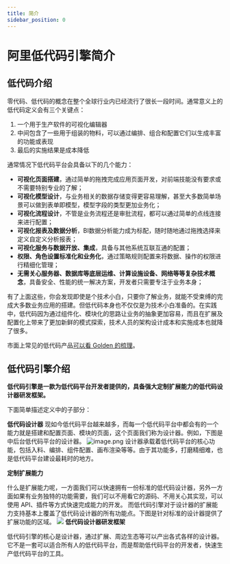 ```yaml
---
title: 简介
sidebar_position: 0
---
```


# 阿里低代码引擎简介

## 低代码介绍

零代码、低代码的概念在整个全球行业内已经流行了很长一段时间。通常意义上的低代码定义会有三个关键点：

1. 一个用于生产软件的可视化编辑器
2. 中间包含了一些用于组装的物料，可以通过编排、组合和配置它们以生成丰富的功能或表现
3. 最后的实施结果是成本降低

通常情况下低代码平台会具备以下的几个能力：

- **可视化页面搭建**，通过简单的拖拽完成应用页面开发，对前端技能没有要求或不需要特别专业的了解；
- **可视化模型设计**，与业务相关的数据存储变得更容易理解，甚至大多数简单场景可以做到表单即模型，模型字段的类型更加业务化；
- **可视化流程设计**，不管是业务流程还是审批流程，都可以通过简单的点线连接来进行配置；
- **可视化报表及数据分析**，BI数据分析能力成为标配，随时随地通过拖拽选择来定义自定义分析报表；
- **可视化服务与数据开放、集成**，具备与其他系统互联互通的配置；
- **权限、角色设置标准化和业务化**，通过策略规则配置来将数据、操作的权限进行精细化管理；
- **无需关心服务器、数据库等底层运维、计算设施设备、网络等等复杂技术概念**，具备安全、性能的统一解决方案，开发者只需要专注于业务本身；

有了上面这些，你会发现即使是个技术小白，只要你了解业务，就能不受束缚的完成大多数业务应用的搭建。但低代码本身也不仅仅是为技术小白准备的。在实践中，低代码因为通过组件化、模块化的思路让业务的抽象更加容易，而且在扩展及配置化上带来了更加新鲜的模式探索，技术人员的架构设计成本和实施成本也就降了很多。

市面上常见的低代码产品[可以看 Golden 的梳理](https://golden.com/wiki/No-code_%2F_low-code_development-NMGMEA6)。

## 低代码引擎介绍

**低代码引擎是一款为低代码平台开发者提供的，具备强大定制扩展能力的低代码设计器研发框架。**

下面简单描述定义中的子部分：

**低代码设计器**
现如今低代码平台越来越多，而每一个低代码平台中都会有的一个能力就是搭建和配置页面、模块的页面，这个页面我们称为设计器。例如，下图是中后台低代码平台的设计器。
![image.png](https://img.alicdn.com/imgextra/i4/O1CN01LunuQh23b5NtP8k86_!!6000000007273-2-tps-1682-969.png?originHeight=1914&originWidth=3838&originalType=binary&ratio=1&rotation=0&showTitle=false&size=538736&status=done&style=stroke&taskId=u9a19d4d1-4d87-4b4e-b7cc-3aedfb00aaa&title=&width=1080)
设计器承载着低代码平台的核心功能，包括入料、编排、组件配置、画布渲染等等。由于其功能多，打磨精细难，也是低代码平台建设最耗时的地方。

**定制扩展能力**

什么是扩展能力呢，一方面我们可以快速拥有一份标准的低代码设计器，另外一方面如果有业务独特的功能需要，我们可以不用看它的源码、不用关心其实现，可以使用 API、插件等方式快速完成能力的开发。
而低代码引擎对于设计器的扩展能力支持基本上覆盖了低代码设计器的所有功能点。下图是针对标准的设计器提供了扩展功能的区域。
![](https://cdn.nlark.com/yuque/0/2022/png/242652/1643446752531-8b1493d4-ea8a-463b-9631-6bb4fc681719.png#clientId=u2b839b63-1827-4&crop=0&crop=0&crop=1&crop=1&from=drop&height=539&id=ucff2881c&margin=%5Bobject%20Object%5D&name=image.png&originHeight=1914&originWidth=3838&originalType=binary&ratio=1&rotation=0&showTitle=false&size=538736&status=done&style=stroke&taskId=u9a19d4d1-4d87-4b4e-b7cc-3aedfb00aaa&title=&width=1080)
**低代码设计器研发框架**

低代码引擎的核心是设计器，通过扩展、周边生态等可以产出各式各样的设计器。它不是一套可以适合所有人的低代码平台，而是帮助低代码平台的开发者，快速生产低代码平台的工具。

